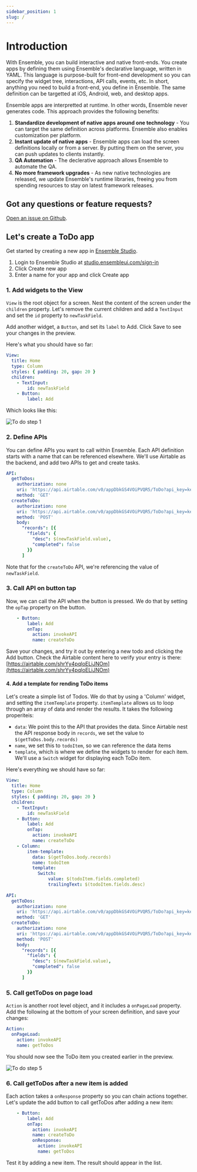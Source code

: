 ```yaml
---
sidebar_position: 1
slug: /
---
```


# Introduction

With Ensemble, you can build interactive and native front-ends. You create apps by defining them using Ensemble's declarative language, written in YAML. This language is purpose-built for front-end development so you can specify the widget tree, interactions, API calls, events, etc. In short, anything you need to build a front-end, you define in Ensemble. The same definition can be targetted at iOS, Android, web, and desktop apps.

Ensemble apps are interpretted at runtime. In other words, Ensemble never generates code. This approach provides the following benefits:

1. **Standardize development of native apps around one technology** - You can target the same definition across platforms. Ensemble also enables customization per platform.
2. **Instant update of native apps** - Ensemble apps can load the screen definitions locally or from a server. By putting them on the server, you can push updates to clients instantly.
3. **QA Automation** - The declerative approach allows Ensemble to automate the QA.
4. **No more framework upgrades** - As new native technologies are released, we update Ensemble's runtime libraries, freeing you from spending resources to stay on latest framework releases.


## Got any questions or feature requests? 

[Open an issue on Github](https://github.com/EnsembleUI/ensemble/issues/new).


## Let's create a ToDo app

Get started by creating a new app in [Ensemble Studio](https://studio.ensembleui.com).

1. Login to Ensemble Studio at [studio.ensembleui.com/sign-in](https://studio.ensembleui.com/sign-in)
2. Click Create new app
3. Enter a name for your app and click Create app

### 1. Add widgets to the View

`View` is the root object for a screen. Nest the content of the screen under the `children` property. Let's remove the current children and add a `TextInput` and set the `id` property to `newTaskField`.

Add another widget, a `Button`, and set its `label` to Add. Click Save to see your changes in the preview.

Here's what you should have so far:

```yaml
View:
  title: Home
  type: Column
  styles: { padding: 20, gap: 20 }
  children:
    - TextInput:
        id: newTaskField
    - Button:
        label: Add
```

Which looks like this:

![To do step 1](/img/todo_app_1.jpg)


### 2. Define APIs

You can define APIs you want to call within Ensemble. Each API definition starts with a name that can be referenced elsewhere. We'll use Airtable as the backend, and add two APIs to get and create tasks.

```yaml
API:
  getToDos:
    authorization: none
    uri: 'https://api.airtable.com/v0/appDbkGS4VOiPVQR5/ToDo?api_key=keyyWz426zsnMKavb'
    method: 'GET'
  createToDo:
    authorization: none
    uri: 'https://api.airtable.com/v0/appDbkGS4VOiPVQR5/ToDo?api_key=keyyWz426zsnMKavb'
    method: 'POST'
    body:
      "records": [{
        "fields": {
          "desc": $(newTaskField.value),
          "completed": false
        }}
      ]
```

Note that for the `createToDo` API, we're referencing the value of `newTaskField`.

### 3. Call API on button tap

Now, we can call the API when the button is pressed. We do that by setting the `opTap` property on the button.

```yaml
    - Button:
        label: Add
        onTap:
          action: invokeAPI
          name: createToDo
```

Save your changes, and try it out by entering a new todo and clicking the Add button. Check the Airtable content here to verify your entry is there: 
[https://airtable.com/shrYy4pqloELiJNOm](https://airtable.com/shrYy4pqloELiJNOm)


#### 4. Add a template for rending ToDo items

Let's create a simple list of Todos. We do that by using a 'Column' widget, and setting the `itemTemplate` property. `itemTemplate` allows us to loop through an array of data and render the results. It takes the following properiteis:

* `data`: We point this to the API that provides the data. Since Airtable nest the API response body in `records`, we set the value to `$(getToDos.body.records)`
* `name`, we set this to `todoItem`, so we can reference the data items
* `template`, which is where we define the widgets to render for each item. We'll use a `Switch` widget for displaying each ToDo item.

Here's everything we should have so far:

```yaml
View:
  title: Home
  type: Column
  styles: { padding: 20, gap: 20 }
  children:
    - TextInput:
        id: newTaskField
    - Button:
        label: Add
        onTap:
          action: invokeAPI
          name: createToDo
    - Column:
        item-template:
          data: $(getToDos.body.records)
          name: todoItem
          template:
            Switch:
                value: $(todoItem.fields.completed)
                trailingText: $(todoItem.fields.desc)
                
API:
  getToDos:
    authorization: none
    uri: 'https://api.airtable.com/v0/appDbkGS4VOiPVQR5/ToDo?api_key=keyyWz426zsnMKavb'
    method: 'GET'
  createToDo:
    authorization: none
    uri: 'https://api.airtable.com/v0/appDbkGS4VOiPVQR5/ToDo?api_key=keyyWz426zsnMKavb'
    method: 'POST'
    body:
      "records": [{
        "fields": {
          "desc": $(newTaskField.value),
          "completed": false
        }}
      ]
```


### 5. Call getToDos on page load

`Action` is another root level object, and it includes a `onPageLoad` property. Add the following at the bottom of your screen definition, and save your changes:

```yaml
Action:
  onPageLoad:
    action: invokeAPI
    name: getToDos
```

You should now see the ToDo item you created earlier in the preview.

![To do step 5](/img/todo_app_2.jpg)


### 6. Call getToDos after a new item is added
Each action takes a `onResponse` property so you can chain actions together. Let's update the add button to call getToDos after adding a new item:

```yaml
    - Button:
        label: Add
        onTap:
          action: invokeAPI
          name: createToDo
          onResponse:
            action: invokeAPI
            name: getToDos
```

Test it by adding a new item. The result should appear in the list.
